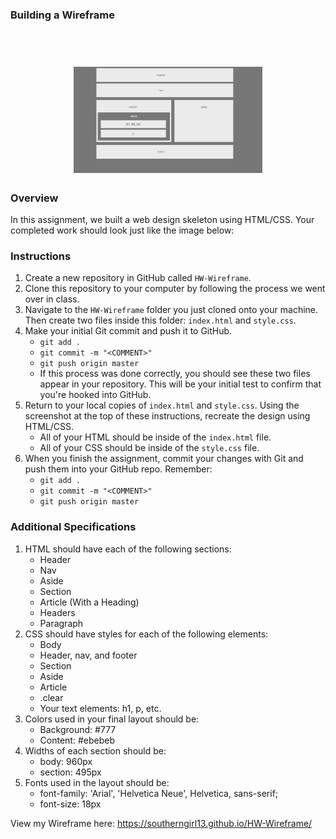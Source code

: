 ### Building a Wireframe


<h1 align="center">
  <br>
  <img src="https://github.com/Southerngirl13/HW-Wireframe/blob/master/wireframe-layout.png" width="60%">
</h1>

### Overview

In this assignment, we built a web design skeleton using HTML/CSS. Your completed work should look just like the image below:


### Instructions

1. Create a new repository in GitHub called `HW-Wireframe`.
2. Clone this repository to your computer by following the process we went over in class.
3. Navigate to the `HW-Wireframe` folder you just cloned onto your machine. Then create two files inside this folder: `index.html` and `style.css`.
4. Make your initial Git commit and push it to GitHub. 
   * `git add .`
   * `git commit -m "<COMMENT>"`
   * `git push origin master`
   * If this process was done correctly, you should see these two files appear in your repository. This will be your initial test to confirm that you're hooked into GitHub. 
5. Return to your local copies of `index.html` and `style.css`. Using the screenshot at the top of these instructions, recreate the design using HTML/CSS. 
   * All of your HTML should be inside of the `index.html` file. 
   * All of your CSS should be inside of the `style.css` file.
6. When you finish the assignment, commit your changes with Git and push them into your GitHub repo. Remember:
   * `git add .`
   * `git commit -m "<COMMENT>"`
   * `git push origin master`

### Additional Specifications

1. HTML should have each of the following sections: 
   * Header
   * Nav
   * Aside
   * Section
   * Article (With a Heading)
   * Headers
   * Paragraph
2. CSS should have styles for each of the following elements:
   * Body
   * Header, nav, and footer
   * Section
   * Aside
   * Article
   * .clear
   * Your text elements: h1, p, etc.
3. Colors used in your final layout should be:
   * Background: #777
   * Content: #ebebeb
4. Widths of each section should be:
   * body: 960px
   * section: 495px
5. Fonts used in the layout should be:
   * font-family: 'Arial', 'Helvetica Neue', Helvetica, sans-serif;
   * font-size: 18px

View my Wireframe here: https://southerngirl13.github.io/HW-Wireframe/